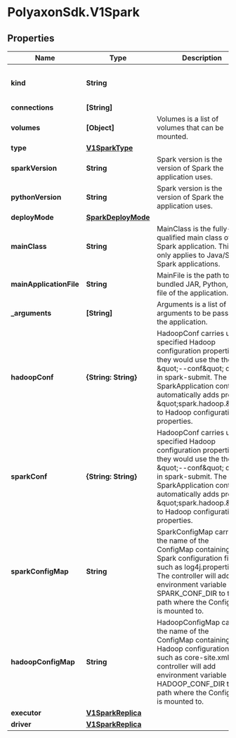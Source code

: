 # PolyaxonSdk.V1Spark

## Properties

Name | Type | Description | Notes
------------ | ------------- | ------------- | -------------
**kind** | **String** |  | [optional] [default to &#39;spark&#39;]
**connections** | **[String]** |  | [optional] 
**volumes** | **[Object]** | Volumes is a list of volumes that can be mounted. | [optional] 
**type** | [**V1SparkType**](V1SparkType.md) |  | [optional] 
**sparkVersion** | **String** | Spark version is the version of Spark the application uses. | [optional] 
**pythonVersion** | **String** | Spark version is the version of Spark the application uses. | [optional] 
**deployMode** | [**SparkDeployMode**](SparkDeployMode.md) |  | [optional] 
**mainClass** | **String** | MainClass is the fully-qualified main class of the Spark application. This only applies to Java/Scala Spark applications. | [optional] 
**mainApplicationFile** | **String** | MainFile is the path to a bundled JAR, Python, or R file of the application. | [optional] 
**_arguments** | **[String]** | Arguments is a list of arguments to be passed to the application. | [optional] 
**hadoopConf** | **{String: String}** | HadoopConf carries user-specified Hadoop configuration properties as they would use the  the \&quot;--conf\&quot; option in spark-submit.  The SparkApplication controller automatically adds prefix \&quot;spark.hadoop.\&quot; to Hadoop configuration properties. | [optional] 
**sparkConf** | **{String: String}** | HadoopConf carries user-specified Hadoop configuration properties as they would use the  the \&quot;--conf\&quot; option in spark-submit.  The SparkApplication controller automatically adds prefix \&quot;spark.hadoop.\&quot; to Hadoop configuration properties. | [optional] 
**sparkConfigMap** | **String** | SparkConfigMap carries the name of the ConfigMap containing Spark configuration files such as log4j.properties. The controller will add environment variable SPARK_CONF_DIR to the path where the ConfigMap is mounted to. | [optional] 
**hadoopConfigMap** | **String** | HadoopConfigMap carries the name of the ConfigMap containing Hadoop configuration files such as core-site.xml. The controller will add environment variable HADOOP_CONF_DIR to the path where the ConfigMap is mounted to. | [optional] 
**executor** | [**V1SparkReplica**](V1SparkReplica.md) |  | [optional] 
**driver** | [**V1SparkReplica**](V1SparkReplica.md) |  | [optional] 


